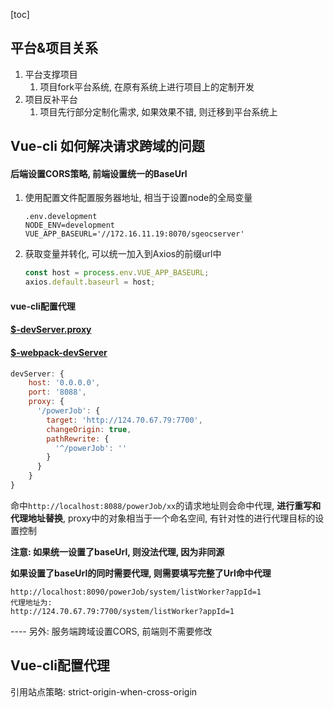 [toc]

## 平台&项目关系

1. 平台支撑项目
   1. 项目fork平台系统, 在原有系统上进行项目上的定制开发
2. 项目反补平台
   1. 项目先行部分定制化需求, 如果效果不错, 则迁移到平台系统上



## Vue-cli 如何解决请求跨域的问题

#### 后端设置CORS策略, 前端设置统一的BaseUrl

1. 使用配置文件配置服务器地址, 相当于设置node的全局变量

   ```
   .env.development
   NODE_ENV=development
   VUE_APP_BASEURL='//172.16.11.19:8070/sgeocserver'
   ```

2. 获取变量并转化, 可以统一加入到Axios的前缀url中

   ```js
   const host = process.env.VUE_APP_BASEURL;
   axios.default.baseurl = host;
   ```

#### vue-cli配置代理 

#### [$-devServer.proxy](https://cli.vuejs.org/zh/config/#devserver-proxy)  

#### [$-webpack-devServer](https://webpack.js.org/configuration/dev-server/)

```js
devServer: {
    host: '0.0.0.0',
    port: '8088',
    proxy: {
      '/powerJob': {
        target: 'http://124.70.67.79:7700',
        changeOrigin: true,
        pathRewrite: {
          '^/powerJob': ''
        }
      }
    }
}
```

命中`http://localhost:8088/powerJob/xx`的请求地址则会命中代理, **进行重写和代理地址替换**, proxy中的对象相当于一个命名空间, 有针对性的进行代理目标的设置控制

**注意: 如果统一设置了baseUrl, 则没法代理, 因为非同源**

**如果设置了baseUrl的同时需要代理, 则需要填写完整了Url命中代理**

```
http://localhost:8090/powerJob/system/listWorker?appId=1
代理地址为:
http://124.70.67.79:7700/system/listWorker?appId=1
```





---- 另外: 服务端跨域设置CORS, 前端则不需要修改



## Vue-cli配置代理



引用站点策略: strict-origin-when-cross-origin